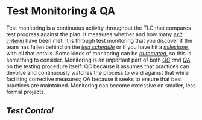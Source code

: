 # **Test Monitoring & QA**

Test monitoring is a continuous activity throughout the TLC that compares test progress against the plan. It measures whether and how many *[exit criteria](/1/1/6.Test_Approach.md#exit-criteriadefinition-of-done)* have been met. It is through test monitoring that you discover if the team has fallen behind on the *[test schedule](/1/1/7.Test_Schedule.md)* or if you have hit a *[milestone](/1/1/7.Test_Schedule.md#milestones)*, with all that entails. Some kinds of monitoring can be *[automated](/0/1.Core_Concepts.md#automation)*, so this is something to consider.
Monitoring is an important part of both *[QC](/0/1.Core_Concepts.md#quality-control-qc)* *and* *[QA](/0/1.Core_Concepts.md#quality-assurance-qa)* on the testing procedure itself: QC because it assumes that practices can devolve and continuously watches the process to ward against that while faciliting corrective measures; QA because it seeks to ensure that best practices are maintained.
Monitoring can become excessive on smaller, less formal projects.

## *Test Control*

